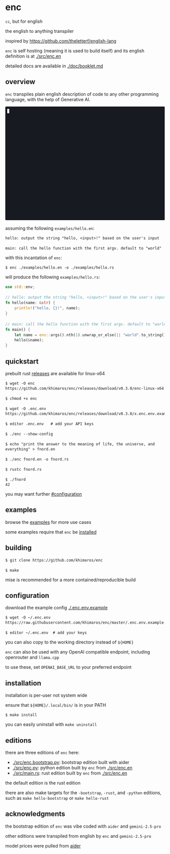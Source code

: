 # enc

`cc`, but for english

the english to anything transpiler

inspired by https://github.com/theletterf/english-lang

`enc` is self hosting (meaning it is used to build itself) and its english definition is at [./src/enc.en](./src/enc.en)

detailed docs are available in [./doc/booklet.md](doc/booklet.md)

## overview

`enc` transpiles plain english description of code to any other
programming language, with the help of Generative AI.

![enc asciicast](./doc/enc.cast.gif)

assuming the following `examples/hello.en`:

```
hello: output the string "hello, <input>!" based on the user's input

main: call the hello function with the first argv. default to "world"
```

with this incantation of `enc`:

```console
$ enc ./examples/hello.en -o ./examples/hello.rs
```

will produce the following `examples/hello.rs`:

```rust
use std::env;

// hello: output the string "hello, <input>!" based on the user's input
fn hello(name: &str) {
    println!("hello, {}!", name);
}

// main: call the hello function with the first argv. default to "world"
fn main() {
    let name = env::args().nth(1).unwrap_or_else(|| "world".to_string());
    hello(&name);
}
```

## quickstart

prebuilt rust [releases](https://github.com/khimaros/enc/releases) are available for linux-x64

```console
$ wget -O enc https://github.com/khimaros/enc/releases/download/v0.3.0/enc-linux-x64

$ chmod +x enc

$ wget -O .enc.env https://github.com/khimaros/enc/releases/download/v0.3.0/x.enc.env.example

$ editor .enc.env   # add your API keys

$ ./enc --show-config

$ echo "print the answer to the meaning of life, the universe, and everything" > fnord.en

$ ./enc fnord.en -o fnord.rs

$ rustc fnord.rs

$ ./fnord
42
```

you may want further [#configuration](#configuration)

## examples

browse the [examples](./examples/) for more use cases

some examples require that `enc` be [installed](#installation#)

## building

```console
$ git clone https://github.com/khimaros/enc

$ make
```

mise is recommended for a more contained/reproducible build

## configuration

download the example config [./.enc.env.example](./.enc.env.example)

```console
$ wget -O ~/.enc.env https://raw.githubusercontent.com/khimaros/enc/master/.enc.env.example

$ editor ~/.enc.env  # add your keys
```

you can also copy to the working directory instead of `${HOME}`

`enc` can also be used with any OpenAI compatible endpoint, including openrouter and `llama.cpp`

to use these, set `OPENAI_BASE_URL` to your preferred endpoint

## installation

installation is per-user not system wide

ensure that `${HOME}/.local/bin/` is in your PATH

```console
$ make install
```

you can easily uninstall with `make uninstall`

## editions

there are three editions of `enc` here:

- [./src/enc.bootstrap.py](./src/enc.bootstrap.py): bootstrap edition built with aider
- [./src/enc.py](./src/enc.py): python edition built by `enc` from [./src/enc.en](./src/enc.en)
- [./src/main.rs](./src/main.rs): rust edition built by `enc` from [./src/enc.en](./src/enc.en)

the default edition is the rust edition

there are also make targets for the `-bootstrap`, `-rust`, and `-python` editions,
such as `make hello-bootstrap` or `make hello-rust`

## acknowledgments

the bootstrap edition of `enc` was vibe coded with `aider` and `gemini-2.5-pro`

other editions were transpiled from english by `enc` and `gemini-2.5-pro`

model prices were pulled from [aider](https://github.com/Aider-AI/aider/blob/main/aider/resources/model-metadata.json)
